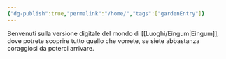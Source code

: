 ```yaml
---
{"dg-publish":true,"permalink":"/home/","tags":["gardenEntry"]}
---
```


Benvenuti sulla versione digitale del mondo di [[Luoghi/Eingum\|Eingum]], dove potrete scoprire tutto quello che vorrete, se siete abbastanza coraggiosi da poterci arrivare.
